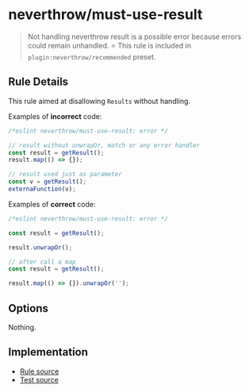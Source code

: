 # neverthrow/must-use-result

> Not handling neverthrow result is a possible error because errors could remain unhandled.
> ⭐️ This rule is included in `plugin:neverthrow/recommended` preset.

## Rule Details

This rule aimed at disallowing `Results` without handling.

Examples of **incorrect** code:

```js
/*eslint neverthrow/must-use-result: error */

// result without unwrapOr, match or any error handler
const result = getResult();
result.map(() => {});

// result used just as parameter
const v = getResult();
externaFunction(v);
```

Examples of **correct** code:

```js
/*eslint neverthrow/must-use-result: error */

const result = getResult();

result.unwrapOr();

// after call a map
const result = getResult();

result.map(() => {}).unwrapOr('');
```

## Options

Nothing.

## Implementation

- [Rule source](../../src/rules/must-use-result.ts)
- [Test source](../../src/rules/must-use-result.test.ts)
